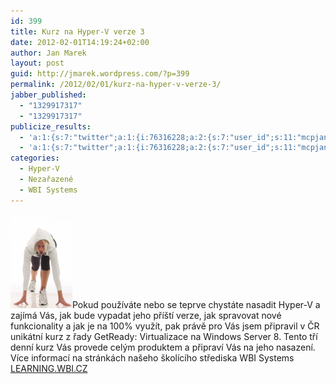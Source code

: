 ```yaml
---
id: 399
title: Kurz na Hyper-V verze 3
date: 2012-02-01T14:19:24+02:00
author: Jan Marek
layout: post
guid: http://jmarek.wordpress.com/?p=399
permalink: /2012/02/01/kurz-na-hyper-v-verze-3/
jabber_published:
  - "1329917317"
  - "1329917317"
publicize_results:
  - 'a:1:{s:7:"twitter";a:1:{i:76316228;a:2:{s:7:"user_id";s:11:"mcpjanmarek";s:7:"post_id";s:18:"172311838288130049";}}}'
  - 'a:1:{s:7:"twitter";a:1:{i:76316228;a:2:{s:7:"user_id";s:11:"mcpjanmarek";s:7:"post_id";s:18:"172311838288130049";}}}'
categories:
  - Hyper-V
  - Nezařazené
  - WBI Systems
---
```

<img class="alignleft size-thumbnail wp-image-401" title="readytostart" src="/wp-content/uploads/2012/02/readytostart.jpg?w=99" alt="" width="99" height="150" />Pokud používáte nebo se teprve chystáte nasadit Hyper-V a zajímá Vás, jak bude vypadat jeho příští verze, jak spravovat nové funkcionality a jak je na 100% využít, pak právě pro Vás jsem připravil v ČR unikátní kurz z řady GetReady: Virtualizace na Windows Server 8. Tento tří denní kurz Vás provede celým produktem a připraví Vás na jeho nasazení. Více informací na stránkách našeho školícího střediska WBI Systems <a title="WBI Learning Website" href="http://learning.wbi.cz/kurzy/69-get-ready-virtualization-on-windows-server-8.aspx" target="_blank">LEARNING.WBI.CZ</a>
